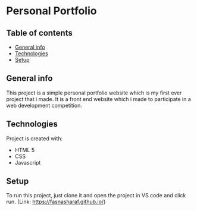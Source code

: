 # Personal Portfolio
## Table of contents
* [General info](#general-info)
* [Technologies](#technologies)
* [Setup](#setup)

## General info
This project is a simple personal portfolio website which is my first ever project that i made. It is a front end website which i made to participate in a web development competition.
	
## Technologies
Project is created with:
* HTML 5
* CSS
* Javascript
	
## Setup
To run this project, just clone it and open the project in VS code and click run. (Link: https://fasnasharaf.github.io/)

